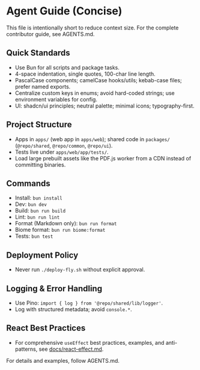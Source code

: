 # Agent Guide (Concise)

This file is intentionally short to reduce context size. For the complete contributor guide, see AGENTS.md.

## Quick Standards

- Use Bun for all scripts and package tasks.
- 4-space indentation, single quotes, 100-char line length.
- PascalCase components; camelCase hooks/utils; kebab-case files; prefer named exports.
- Centralize custom keys in enums; avoid hard-coded strings; use environment variables for config.
- UI: shadcn/ui principles; neutral palette; minimal icons; typography-first.

## Project Structure

- Apps in `apps/` (web app in `apps/web`); shared code in `packages/` (`@repo/shared`, `@repo/common`, `@repo/ui`).
- Tests live under `apps/web/app/tests/`.
- Load large prebuilt assets like the PDF.js worker from a CDN instead of committing binaries.

## Commands

- Install: `bun install`
- Dev: `bun dev`
- Build: `bun run build`
- Lint: `bun run lint`
- Format (Markdown only): `bun run format`
- Biome format: `bun run biome:format`
- Tests: `bun test`

## Deployment Policy

- Never run `./deploy-fly.sh` without explicit approval.

## Logging & Error Handling

- Use Pino: `import { log } from '@repo/shared/lib/logger'`.
- Log with structured metadata; avoid `console.*`.

## React Best Practices

- For comprehensive `useEffect` best practices, examples, and anti-patterns, see [docs/react-effect.md](./docs/react-effect.md).

For details and examples, follow AGENTS.md.
